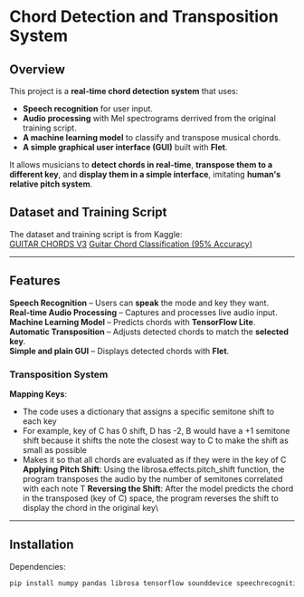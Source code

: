 # Chord Detection and Transposition System

## Overview
This project is a **real-time chord detection system** that uses:
- **Speech recognition** for user input.
- **Audio processing** with Mel spectrograms derrived from the original training script.
- **A machine learning model** to classify and transpose musical chords.
- **A simple graphical user interface (GUI)** built with **Flet**.

It allows musicians to **detect chords in real-time**, **transpose them to a different key**, and **display them in a simple interface**, imitating **human's relative pitch system**.

## Dataset and Training Script
The dataset and training script is from Kaggle:  
[GUITAR CHORDS V3](https://www.kaggle.com/datasets/fabianavinci/guitar-chords-v3)
[Guitar Chord Classification (95% Accuracy)](https://www.kaggle.com/code/akshaysom/guitar-chord-classification-test-accuracy-95)

---

## Features
**Speech Recognition** – Users can **speak** the mode and key they want.  
**Real-time Audio Processing** – Captures and processes live audio input.  
**Machine Learning Model** – Predicts chords with **TensorFlow Lite**.  
**Automatic Transposition** – Adjusts detected chords to match the **selected key**.  
**Simple and plain GUI** – Displays detected chords with **Flet**.  

### Transposition System
**Mapping Keys**: 
- The code uses a dictionary that assigns a specific semitone shift to each key 
- For example, key of C has 0 shift, D has -2, B would have a +1 semitone shift because it shifts the note the closest way to C to make the shift as small as possible
- Makes it so that all chords are evaluated as if they were in the key of C
**Applying Pitch Shift**: Using the librosa.effects.pitch_shift function, the program transposes the audio by the number of semitones correlated with each note T
**Reversing the Shift**: After the model predicts the chord in the transposed (key of C) space, the program reverses the shift to display the chord in the original key\

---

## Installation
Dependencies:

```sh
pip install numpy pandas librosa tensorflow sounddevice speechrecognition pyttsx3 flet scipy scikit-learn
